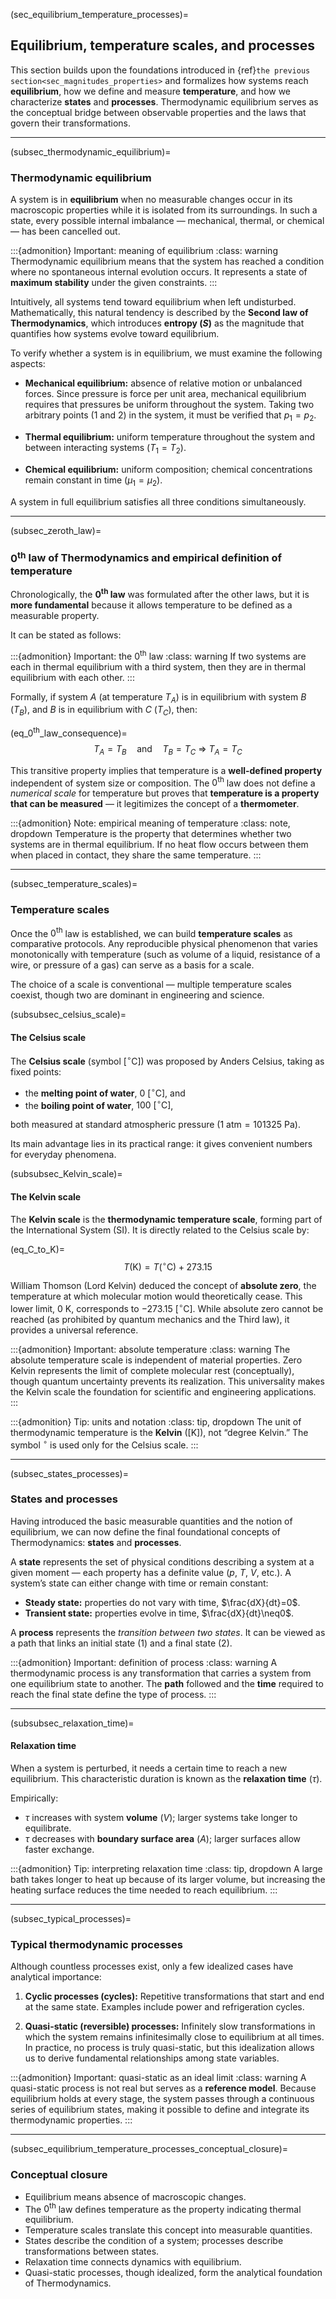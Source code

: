 (sec_equilibrium_temperature_processes)=
## Equilibrium, temperature scales, and processes

This section builds upon the foundations introduced in {ref}`the previous section<sec_magnitudes_properties>` and formalizes how systems reach **equilibrium**, how we define and measure **temperature**, and how we characterize **states** and **processes**.
Thermodynamic equilibrium serves as the conceptual bridge between observable properties and the laws that govern their transformations.

---

(subsec_thermodynamic_equilibrium)=
### Thermodynamic equilibrium

A system is in **equilibrium** when no measurable changes occur in its macroscopic properties while it is isolated from its surroundings.
In such a state, every possible internal imbalance — mechanical, thermal, or chemical — has been cancelled out.

:::{admonition} Important: meaning of equilibrium
:class: warning
Thermodynamic equilibrium means that the system has reached a condition where no spontaneous internal evolution occurs.
It represents a state of **maximum stability** under the given constraints.
:::

Intuitively, all systems tend toward equilibrium when left undisturbed.
Mathematically, this natural tendency is described by the **Second law of Thermodynamics**, which introduces **entropy ($S$)** as the magnitude that quantifies how systems evolve toward equilibrium.

To verify whether a system is in equilibrium, we must examine the following aspects:

* **Mechanical equilibrium:** absence of relative motion or unbalanced forces.
  Since pressure is force per unit area, mechanical equilibrium requires that pressures be uniform throughout the system. Taking two arbitrary points ($1$ and $2$) in the system, it must be verified that $p_1 = p_2$.

* **Thermal equilibrium:** uniform temperature throughout the system and between interacting systems ($T_1 = T_2$).

* **Chemical equilibrium:** uniform composition; chemical concentrations remain constant in time ($\mu_{1} = \mu_{2}$).

A system in full equilibrium satisfies all three conditions simultaneously.

---

(subsec_zeroth_law)=
### $0^{\text{th}}$ law of Thermodynamics and empirical definition of temperature

Chronologically, the **$0^{\text{th}}$ law** was formulated after the other laws, but it is **more fundamental** because it allows temperature to be defined as a measurable property.

It can be stated as follows:

:::{admonition} Important: the $0^{\text{th}}$ law
:class: warning
If two systems are each in thermal equilibrium with a third system, then they are in thermal equilibrium with each other.
:::

Formally, if system $A$ (at temperature $T_A$) is in equilibrium with system $B$ ($T_B$), and $B$ is in equilibrium with $C$ ($T_C$), then:

(eq_$0^{\text{th}}$_law_consequence)=
$$
T_A = T_B \quad \text{and} \quad T_B = T_C \ \Longrightarrow \ T_A = T_C
$$

This transitive property implies that temperature is a **well-defined property** independent of system size or composition.
The $0^{\text{th}}$ law does not define a *numerical scale* for temperature but proves that **temperature is a property that can be measured** — it legitimizes the concept of a **thermometer**.

:::{admonition} Note: empirical meaning of temperature
:class: note, dropdown
Temperature is the property that determines whether two systems are in thermal equilibrium.
If no heat flow occurs between them when placed in contact, they share the same temperature.
:::

---

(subsec_temperature_scales)=
### Temperature scales

Once the $0^{\text{th}}$ law is established, we can build **temperature scales** as comparative protocols.
Any reproducible physical phenomenon that varies monotonically with temperature (such as volume of a liquid, resistance of a wire, or pressure of a gas) can serve as a basis for a scale.

The choice of a scale is conventional — multiple temperature scales coexist, though two are dominant in engineering and science.

(subsubsec_celsius_scale)=
#### The Celsius scale

The **Celsius scale** (symbol $[^\circ\text{C}]$) was proposed by Anders Celsius, taking as fixed points:

* the **melting point of water**, $0\ [^\circ\text{C}]$, and
* the **boiling point of water**, $100\ [^\circ\text{C}]$,

both measured at standard atmospheric pressure ($1\ \text{atm} = 101325\ \text{Pa}$).

Its main advantage lies in its practical range: it gives convenient numbers for everyday phenomena.

(subsubsec_Kelvin_scale)=
#### The Kelvin scale

The **Kelvin scale** is the **thermodynamic temperature scale**, forming part of the International System (SI).
It is directly related to the Celsius scale by:

(eq_C_to_K)=
$$
T\left(\text{K}\right) = T\left(^\circ\text{C}\right) + 273.15
$$

William Thomson (Lord Kelvin) deduced the concept of **absolute zero**, the temperature at which molecular motion would theoretically cease.
This lower limit, $0\ \text{K}$, corresponds to $-273.15\ [^\circ\text{C}]$.
While absolute zero cannot be reached (as prohibited by quantum mechanics and the Third law), it provides a universal reference.

:::{admonition} Important: absolute temperature
:class: warning
The absolute temperature scale is independent of material properties.
Zero Kelvin represents the limit of complete molecular rest (conceptually), though quantum uncertainty prevents its realization.
This universality makes the Kelvin scale the foundation for scientific and engineering applications.
:::

:::{admonition} Tip: units and notation
:class: tip, dropdown
The unit of thermodynamic temperature is the **Kelvin** ($[\text{K}]$), not “degree Kelvin.”
The symbol $^\circ$ is used only for the Celsius scale.
:::

---

(subsec_states_processes)=
### States and processes

Having introduced the basic measurable quantities and the notion of equilibrium, we can now define the final foundational concepts of Thermodynamics: **states** and **processes**.

A **state** represents the set of physical conditions describing a system at a given moment — each property has a definite value ($p$, $T$, $V$, etc.).
A system’s state can either change with time or remain constant:

* **Steady state:** properties do not vary with time, $\frac{dX}{dt}=0$.
* **Transient state:** properties evolve in time, $\frac{dX}{dt}\neq0$.

A **process** represents the *transition between two states*.
It can be viewed as a path that links an initial state $(1)$ and a final state $(2)$.

:::{admonition} Important: definition of process
:class: warning
A thermodynamic process is any transformation that carries a system from one equilibrium state to another.
The **path** followed and the **time** required to reach the final state define the type of process.
:::

---

(subsubsec_relaxation_time)=
#### Relaxation time

When a system is perturbed, it needs a certain time to reach a new equilibrium.
This characteristic duration is known as the **relaxation time** ($\tau$).

Empirically:

* $\tau$ increases with system **volume** ($V$); larger systems take longer to equilibrate.
* $\tau$ decreases with **boundary surface area** ($A$); larger surfaces allow faster exchange.

:::{admonition} Tip: interpreting relaxation time
:class: tip, dropdown
A large bath takes longer to heat up because of its larger volume,
but increasing the heating surface reduces the time needed to reach equilibrium.
:::

---

(subsec_typical_processes)=
### Typical thermodynamic processes

Although countless processes exist, only a few idealized cases have analytical importance:

1. **Cyclic processes (cycles):**
   Repetitive transformations that start and end at the same state.
   Examples include power and refrigeration cycles.

2. **Quasi-static (reversible) processes:**
   Infinitely slow transformations in which the system remains infinitesimally close to equilibrium at all times.
   In practice, no process is truly quasi-static, but this idealization allows us to derive fundamental relationships among state variables.

:::{admonition} Important: quasi-static as an ideal limit
:class: warning
A quasi-static process is not real but serves as a **reference model**.
Because equilibrium holds at every stage, the system passes through a continuous series of equilibrium states,
making it possible to define and integrate its thermodynamic properties.
:::

---

(subsec_equilibrium_temperature_processes_conceptual_closure)=
### Conceptual closure

* Equilibrium means absence of macroscopic changes.
* The $0^{\text{th}}$ law defines temperature as the property indicating thermal equilibrium.
* Temperature scales translate this concept into measurable quantities.
* States describe the condition of a system; processes describe transformations between states.
* Relaxation time connects dynamics with equilibrium.
* Quasi-static processes, though idealized, form the analytical foundation of Thermodynamics.
